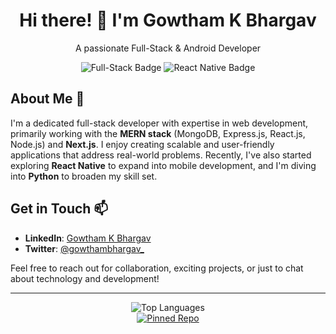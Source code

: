 <div align="center">
  <h1>Hi there! 👋 I'm Gowtham K Bhargav</h1>
  <p>A passionate Full-Stack & Android Developer</p>
  <img src="https://img.shields.io/badge/Full--Stack-Light%20Gray?style=for-the-badge&logo=fullstack&color=lightgray&labelColor=white" alt="Full-Stack Badge">
  <img src="https://img.shields.io/badge/React%20Native-Light%20Purple?style=for-the-badge&logo=react&color=lightpurple&labelColor=white" alt="React Native Badge">
</div>




## About Me 🚀

I'm a dedicated full-stack developer with expertise in web development, primarily working with the **MERN stack** (MongoDB, Express.js, React.js, Node.js) and **Next.js**. I enjoy creating scalable and user-friendly applications that address real-world problems. Recently, I've also started exploring **React Native** to expand into mobile development, and I'm diving into **Python** to broaden my skill set.

## Get in Touch 📫

- **LinkedIn**: [Gowtham K Bhargav](https://linkedin.com/in/gowthamkbhargav)
- **Twitter**: [@gowthambhargav_](https://twitter.com/gowthambhargav_)

Feel free to reach out for collaboration, exciting projects, or just to chat about technology and development!

---

<div align="center">
  <img src="https://github-readme-stats.vercel.app/api/top-langs/?username=gowthambhargav&layout=compact" alt="Top Languages">
  <br />
  <a href="https://github.com/gowthambhargav/rust-learning-path">
    <img src="https://github-readme-stats.vercel.app/api/pin/?username=gowthambhargav&repo=rust-learning-path&show_owner=true" alt="Pinned Repo" />
  </a>
</div>
